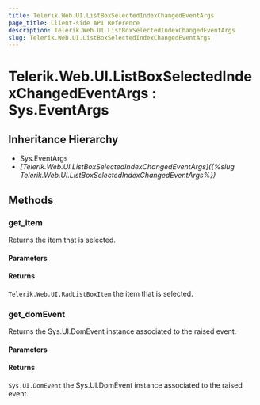 ```yaml
---
title: Telerik.Web.UI.ListBoxSelectedIndexChangedEventArgs
page_title: Client-side API Reference
description: Telerik.Web.UI.ListBoxSelectedIndexChangedEventArgs
slug: Telerik.Web.UI.ListBoxSelectedIndexChangedEventArgs
---
```


# Telerik.Web.UI.ListBoxSelectedIndexChangedEventArgs : Sys.EventArgs 

## Inheritance Hierarchy

* Sys.EventArgs
* *[Telerik.Web.UI.ListBoxSelectedIndexChangedEventArgs]({%slug Telerik.Web.UI.ListBoxSelectedIndexChangedEventArgs%})*


## Methods

###  get_item

Returns the item that is selected. 

#### Parameters

#### Returns

`Telerik.Web.UI.RadListBoxItem` the item that is selected. 

### get_domEvent

Returns the Sys.UI.DomEvent instance associated to the raised event.

#### Parameters

#### Returns

`Sys.UI.DomEvent` the Sys.UI.DomEvent instance associated to the raised event.



